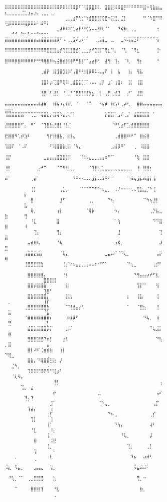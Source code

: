 ⠿⠿⠿⠿⠿⠿⠿⠿⠿⠿⠿⠿⠿⠿⠿⠿⠿⠟⠿⠿⠿⠿⡿⠋⠙⣿⡿⣿⠿⠧⠀⣽⣿⣟⠿⠿⣿⡛⠛⠛⠛⠛⠛⣿⠒⢻⣷⣶⣤⣆⣀⣀⣀⣀⣈⣁⣰⣤⣰⡄⢀⣀⡀⢀⡀
⠀⠀⠀⠀⠀⠀⠀⠀⠀⠀⠀⠀⠀⠀⠀⠀⠀⠀⠀⣀⣀⣴⠟⢳⡚⠳⣾⣿⣿⣿⢯⣟⠲⣭⣛⡀⣈⡇⠀⠀⠀⠀⠀⠛⠈⠳⣿⠛⠿⢛⡿⠿⠿⠿⠿⢿⡿⠿⠷⠃⠾⠛⠇⠀⠀
⠀⠀⠀⠀⠀⠀⠀⠀⠀⠀⠀⠀⠀⠀⠀⠀⣀⣼⡿⠯⡏⣁⣴⡟⠛⢋⣡⠤⢤⣿⣇⠈⠁⠀⠀⠙⢮⣷⡀⢀⣀⠀⠀⠀⠀⠀⠀⢐⠀⠀⠀⠚⠚⠀⠷⠂⠇⠒⠒⠓⠒⠒⠂⠀⠀
⣿⣷⣶⣶⣶⣶⣾⣶⣶⣶⣴⣾⣿⣿⣿⣿⡿⠋⠰⠀⣀⣩⠞⣠⠖⠋⠀⠀⢀⣨⣿⣀⠀⣀⠀⠀⣀⠳⢽⣧⣙⠏⠉⠉⠉⠉⠉⢻⠀⠀⠀⠀⠀⠀⠀⠀⠀⠀⠀⠀⠀⠀⠀⠀⠀
⠿⠿⠿⠿⠿⠿⠿⠿⠿⠿⠿⠿⠿⣿⣿⣿⣤⡞⢹⣿⣽⣿⣞⠁⣀⣀⡴⠚⣹⣿⠉⢿⣆⠹⡄⠀⠈⢣⠀⠈⠻⣆⠀⠀⠀⠀⠀⢸⠂⠀⠀⠀⠀⠀⠀⠀⠀⠀⠀⠀⠀⠀⠀⠀⠀
⣿⠿⠿⡿⣿⠿⠿⠿⠿⠟⠛⠻⢿⣿⠿⢦⣬⣿⣾⣿⣿⠟⠛⣿⡟⠉⣠⣴⡿⠃⠀⣼⢻⠀⢹⡄⠀⠈⢇⠀⠀⢻⡆⠀⠀⠀⠀⠘⠀⠀⠀⠀⠀⠀⠀⠀⠀⠀⠀⠀⠀⠀⠀⠀⠀
⠀⠀⠀⠀⠀⠀⠀⠀⠀⠀⠀⢀⣾⡟⠀⣿⣹⣿⣹⣿⠏⢠⣿⠛⢛⣿⡿⠿⠥⢤⣤⠏⠀⡇⠀⣧⠀⠀⢸⡆⠀⢻⣧⠀⠀⠀⠀⠀⠀⠀⠀⠀⠀⠀⠀⠀⠀⠀⠀⠀⠀⠀⠀⠀⠀
⠀⠀⠀⠀⠀⠀⠀⠀⠀⠀⠀⢸⣿⠇⡴⢉⣿⠛⢿⠿⢀⣾⣯⣭⣉⠉⠠⠤⠄⢠⡟⠀⣰⠁⢰⣿⠆⠀⢸⡇⠀⢸⣿⠀⠀⠀⠀⠀⠀⠀⠀⠀⠀⠀⠀⠀⠀⠀⠀⠀⠀⠀⠀⠀⠀
⠀⠀⠀⠀⠀⠀⠀⠀⠀⠀⠀⢸⡿⠀⠇⣼⡇⠀⠘⢀⡘⠈⣟⣿⣿⣿⡳⣦⠀⢸⠀⢀⡟⢀⣾⣹⠀⠀⡜⠁⠀⣸⣿⠀⠀⠀⠀⠀⠀⠀⠀⠀⠀⠀⠀⠀⠀⠀⠀⠀⠀⠀⠀⠀⠀
⣤⣤⣤⣤⣤⣤⣤⣤⣤⣤⣼⣼⣷⠀⠀⣿⣧⠰⣄⣿⣇⠀⠈⠀⠀⠈⠉⠀⠀⠘⣧⡾⠀⣿⣡⠇⢀⡼⢃⠀⠀⣿⣿⣤⣤⣤⣤⣤⣤⣤⣤⠄⠀⠀⠀⠀⠀⠀⠀⠀⠀⠀⠀⠀⠀
⢹⣿⣿⣿⣿⣿⠉⠉⢉⣉⠉⢿⣿⣇⡄⣿⢿⠳⣤⡸⡎⠃⠀⠀⠀⠀⠀⠀⠀⠀⠀⡗⣿⣿⠁⣠⠞⢀⡜⠀⣾⣿⣿⣿⣿⠀⠁⠀⠀⠀⠀⠀⠀⠀⠀⠀⠀⠀⠀⠀⠀⠀⠀⠀⠀
⣼⣿⣿⣿⣿⠋⡄⠀⠛⠁⠀⠈⢹⣿⣷⣜⣿⡇⠘⣧⡁⠀⠀⠀⠀⠀⠀⠀⠀⠀⠀⠀⠀⠈⠛⢃⣴⠏⣡⣾⣿⣿⣿⣿⣿⠀⠀⠀⠀⠀⠀⠀⠀⠀⠀⠀⠀⠀⠀⠀⠀⠀⠀⠀⠀
⣟⣿⣿⠻⢁⡾⣱⠇⠀⠀⠀⠀⠀⢻⡟⣿⣿⣧⡀⢸⣿⣄⠀⠀⠀⠀⠀⠀⠀⠀⠀⠀⠀⠀⢀⣾⣿⣿⠿⠟⠉⠀⣿⣮⣿⠀⠀⠀⠀⠀⠀⠀⠀⠀⠀⠀⠀⠀⠀⠀⠀⠀⠀⠀⠀
⢹⣿⠏⠀⠈⠠⠏⠀⠀⠀⠀⠀⠀⠀⠋⢿⣿⣿⣷⣸⡇⠈⠳⣄⠀⠀⠀⠀⠀⠀⠀⠀⠀⣠⣾⡿⠛⠁⠀⠀⢀⠀⠸⣿⣿⠀⠀⠀⠀⠀⠀⠀⠀⠀⠀⠀⠀⠀⠀⠀⠀⠀⠀⠀⠀
⢸⡟⠀⠀⠀⠀⠀⠀⠀⠀⠀⠀⣀⣤⣤⣤⣿⣽⣿⣿⠇⠀⠀⠈⠻⠦⣄⣀⣀⣠⣤⠶⠛⠉⠀⠀⠀⠀⠀⠀⠘⢷⠀⣿⣿⠀⠀⠀⠀⠀⠀⠀⠀⠀⠀⠀⠀⠀⠀⠀⠀⠀⠀⠀⠀
⢸⡇⠀⠀⠀⠀⠀⠀⠀⠀⣠⠞⠉⠀⠀⠀⠈⠉⠻⢿⣀⡀⠀⠀⠀⠀⠈⢹⣿⣀⣁⣀⣀⣀⣀⣀⣀⣀⣀⡀⠀⢸⠀⣿⣿⡆⠀⠀⠀⠀⠀⠀⠀⠀⠀⠀⠀⠀⠀⠀⠀⠀⠀⠀⠀
⠾⠁⠀⠀⠀⠀⠀⠀⢀⡾⠁⠀⠀⠀⠀⠀⠀⠀⠀⠀⠀⠙⠛⠒⠢⠤⠄⣸⡯⠭⠽⠛⠋⠉⠀⠀⠀⠀⠉⠻⢦⣸⡧⠿⣿⡇⢸⠀⠀⠀⠀⠀⠀⠀⠀⠀⠀⠀⠀⠀⠀⠀⠀⠀⠀
⠀⠀⠀⠀⠀⠀⠀⠀⢸⡇⠀⠀⠀⠀⠀⠀⠀⢠⣅⡤⠀⠀⠀⠈⠉⠉⠉⠉⠛⠓⠦⣄⡀⠀⠠⠜⠒⠒⠒⠢⠤⢻⣷⣤⡈⠓⢸⠀⠀⠀⠀⠀⠀⠀⠀⡇⠀⠀⠀⠀⠀⠀⠀⠀⠀
⠀⠀⠀⠀⠀⠀⠀⠀⣿⠀⠀⠀⠀⠀⠀⠀⠀⣸⠋⠀⠀⠀⠀⠀⠀⠀⢀⡀⠀⠀⠀⠀⠙⢦⠀⠀⠀⠀⠀⠀⠀⠀⠀⠉⠳⢦⣸⡇⠀⠀⠀⠀⠀⠀⠀⣧⠀⠀⠀⠀⠀⠀⠀⠀⠀
⠀⠀⠀⠀⠀⠀⠀⠀⢿⡀⠀⠀⠀⠀⠀⠀⢰⡇⠀⠀⠀⠀⠀⠀⠀⠈⢿⡷⠀⠀⠀⠀⠀⠀⠳⡄⠀⠀⠀⠀⠀⠀⠀⠀⠀⢀⡙⣧⣀⣷⠀⠀⠀⠀⠀⢻⠀⠀⠀⠀⠀⠀⠀⠀⠀
⠀⠀⠀⠀⠀⠀⠀⠀⠘⣇⠀⠀⠀⠀⠀⠀⣿⠀⠀⠀⠀⠀⠀⠀⠀⠀⠀⠀⠀⠀⠀⠀⠀⠀⠁⢳⠀⠀⠀⠀⠀⠀⠀⠀⠀⠀⠙⠙⣿⣿⠀⠀⠀⠀⠀⠸⠀⠀⠀⠀⠀⠀⠀⠀⠀
⠀⠀⠀⠀⠀⠀⠀⠀⠀⢹⡄⠀⠀⠀⠀⠀⢻⡄⠀⠀⠀⠀⠀⠀⠀⠀⠀⠀⠀⠀⠀⠀⠀⠀⠀⣸⠀⠀⠀⠀⠀⠀⠀⠀⠀⠀⠀⠀⢹⣿⠀⠀⠀⠀⠀⠀⠀⠀⠀⠀⠀⠀⠀⠀⠀
⠀⠀⠀⠀⠀⠀⠀⣤⣾⣿⢧⠀⠀⠀⠀⠀⠈⢧⠀⠀⠀⠀⠀⠀⠀⠀⠀⠀⠀⠀⠀⠀⠀⠀⣰⣯⡀⠀⠀⠀⠀⠀⠀⠀⠀⠀⠀⠀⣼⣿⠀⠀⠀⠀⠀⠀⠀⠀⠀⠀⠀⠀⠀⠀⠀
⠀⠀⠀⠀⠀⠀⢰⣿⣿⣟⣾⡆⠀⠀⠀⠀⠀⠈⢷⣄⠀⠀⠀⠀⠀⠀⠀⠀⠀⠀⠀⣀⣤⠶⠋⠈⠙⢆⡀⠀⠀⠀⠀⠀⠀⠀⠀⢠⡟⢿⠀⠀⠀⠀⠀⠀⠀⠀⠀⠀⠀⠀⠀⠀⠀
⠀⠀⠀⠀⠀⠀⢸⣿⣻⣟⣿⣷⠀⠀⠀⠀⠀⠀⢸⡌⠓⠦⣤⣤⣤⣤⠤⠤⠖⠚⠋⠁⠀⠀⠀⠀⠀⠀⠙⢦⣀⠀⠀⠀⠀⠀⢠⡾⠃⠀⠀⠀⠀⠀⠀⠀⠀⠀⠀⠀⠀⠀⠀⠀⠀
⠀⠀⠀⠀⠀⠀⠀⣿⣿⣿⣿⣿⡄⠀⠀⠀⠀⠀⠘⡇⠀⠀⠀⠀⠀⠀⠀⠀⠀⠀⠀⠀⠀⠀⠀⠀⠀⠀⠀⠀⠙⢻⣤⣤⡴⠞⠋⣇⠀⠀⠀⠀⠀⠀⠀⠀⠀⠀⠀⠀⠀⣿⣿⣿⣿
⠀⠀⠀⠀⠀⠀⠀⣿⣿⡾⣿⣿⣷⠀⠀⠀⠀⠀⠀⣿⠀⠀⠀⠀⠀⠀⠀⠀⠀⠀⠀⠀⠀⠀⠀⠀⠀⠀⠀⠀⠀⢹⡏⠉⠀⠀⠀⢻⠀⠀⠀⠀⠀⠀⠀⠀⠀⠀⠀⠀⠀⢹⣿⠃⠀
⠀⠀⠀⠀⠀⠀⠀⣿⣷⣿⣿⣿⣿⡄⠀⠀⠀⠀⠀⣿⣧⠀⠀⠀⠀⠀⠀⠀⠀⠀⠀⠀⠀⠀⠀⠀⠀⠀⡆⠀⠀⢸⣧⠀⠀⠀⠀⢸⠀⠀⡀⠀⠀⠀⠀⠀⠀⠀⠀⠀⠀⢸⡏⠀⠀
⠀⠀⠀⠀⠀⠀⢀⣿⣿⣿⣿⣿⣿⣷⠀⠀⠀⠀⠀⠉⢿⣾⣤⡴⠃⠀⠀⠀⠀⠀⠀⠀⠀⠀⠀⠀⠀⠀⠁⠀⠀⠈⣿⣦⠀⠀⠀⢸⠀⠀⣧⠀⠀⠀⠀⠀⠀⠀⠀⠀⠀⠘⣧⠀⠀
⠀⠀⠀⠀⠀⠀⠈⣿⣿⣿⣿⣿⣿⣿⡆⠀⠀⠀⠀⢸⣿⡿⠋⠀⠀⠀⠀⠀⠀⠀⠀⠀⠀⠀⠀⠀⠀⠀⠀⠀⠀⠀⠀⠙⢧⡀⠀⢸⠀⠀⣿⠀⠀⠀⠀⠀⠀⠀⠀⠀⠀⠀⡇⠀⠀
⠀⠀⠀⠀⠀⠀⠀⣾⣿⣷⣽⣿⣿⡿⡏⠀⠀⠀⠀⣰⠏⠀⠀⠀⠀⠀⠀⠀⠀⠀⠀⠀⠀⠀⠀⠀⠀⠀⠀⠀⠀⠀⠀⠀⠀⠙⢦⣸⡇⠀⣿⠀⠀⠀⠀⠀⠀⠀⠀⠀⠀⠀⠀⠀⠀
⠀⠀⠀⠀⠀⠀⠀⣻⣿⣿⣽⣟⠙⠶⡇⠀⠀⠀⣰⠇⠀⠀⠀⠀⠀⠀⠀⠀⠀⠀⠀⠀⠀⠀⠀⠀⠀⠀⠀⠀⠀⠀⠀⠀⠀⠀⠀⠙⢧⡀⣿⠀⠀⠀⠀⠀⠀⠀⠀⠀⠀⠀⣤⠀⠀
⠀⠀⠀⠀⠀⠀⠀⣿⡇⠼⠏⢈⣶⣾⣷⠀⠀⢰⡇⠀⠀⠀⠀⠀⠀⠀⠀⠀⠀⠀⠀⠀⠀⠀⠀⠀⠀⠀⠀⠀⠀⠀⠀⠀⠀⠀⠀⠀⠀⠙⢿⣀⠀⠀⠀⠀⠀⠀⠀⠀⠀⠀⢀⠀⠀
⠀⠀⠀⠀⠀⠀⠀⣿⣷⡄⠙⢿⣿⣿⣛⣗⠀⡜⠀⠀⠀⠀⠀⠀⠀⠀⠀⠀⠀⠀⠀⠀⠀⠀⠀⠀⠀⠀⠀⠀⠀⠀⠀⠀⠀⠀⠀⠀⠀⠀⠀⣈⠳⡀⠀⠀⠀⠀⠀⠀⠀⠀⠠⠀⠀
⠀⠀⠀⠀⠀⠀⠀⠹⠿⠿⠟⠿⠟⠻⠛⢿⡴⠃⠀⠀⠀⠀⠀⠀⠀⠀⠀⠀⠀⠀⠀⠀⠀⠀⠀⠀⠀⠀⠀⠀⠀⠀⠀⠀⠀⠀⠀⠀⠀⠀⠀⠈⢇⠻⡄⠀⠀⠀⠀⠀⠀⠀⠀⠀⠀
⠀⠀⠀⠀⠀⠀⠀⠀⠀⠀⠀⠀⠀⠀⠀⢸⡇⠀⠀⠀⠀⠀⠀⠀⠀⠀⠀⠀⠀⠀⠀⠀⠀⠀⠀⠀⠀⠀⠀⠀⠀⠀⠀⠀⠀⠀⠀⠀⢠⠀⠀⠀⠀⠀⢹⡄⠀⣴⠀⠀⠀⠀⠀⠀⠀
⠀⠀⠀⠀⠀⠀⠀⠀⠀⠀⠀⠀⠀⠀⠀⡟⠀⠀⠀⠀⠀⠀⠀⠀⠀⠀⠀⠀⠀⣀⠀⠀⠀⠀⠀⠀⠀⠀⠀⠀⠀⠀⠀⠀⠀⠀⠀⢠⠏⠀⠀⠀⠀⠀⠀⢹⡄⢹⠀⠀⠀⠀⠀⠀⠀
⠀⠀⠀⠀⠀⠀⠀⠀⠀⠀⠀⠀⠀⠀⣸⠁⠀⠀⠀⠀⠀⠀⠀⠀⠀⠀⠀⠀⠀⠈⠓⢤⡀⠀⠀⠀⠀⠀⠀⠀⠀⠀⠀⠀⠀⠀⢠⡏⠀⠀⠀⠀⠀⠀⠀⠀⢹⣼⡄⠀⠀⠀⠀⢰⠀
⠀⠀⠀⠀⠀⠀⠀⠀⠀⠀⠀⠀⠀⢀⡏⠀⠀⠀⠀⠀⠀⠀⠀⠀⠀⠀⠀⠀⠀⠀⠀⠀⠙⠦⣀⠀⠀⠀⠀⠀⠀⠀⠀⠀⠀⢀⡎⠀⠀⠀⠀⠀⠀⠀⠀⠀⠀⢹⡇⠀⠀⠀⠀⢸⠀
⠀⠀⠀⠀⠀⠀⠀⠀⠀⠀⠀⠀⠀⢸⠁⠀⠀⠀⠀⠀⠀⠀⠀⠀⠀⠀⠀⠀⠀⠀⠀⠀⠀⠀⠙⢳⡄⠀⠀⠀⠀⠀⠀⠀⠀⢼⠃⠀⠀⠀⠀⠀⠀⠀⠀⠀⠀⠘⣇⠀⠀⠀⠀⠸⡄
⠀⠀⠀⠀⠀⠀⠀⠀⠀⠀⠀⠀⠀⢸⠀⠀⠀⠀⠀⠀⠀⠀⠀⠀⠀⠀⠀⠀⠀⠀⠀⠀⠀⠀⠀⠀⠘⢧⡀⠀⠀⠀⠀⠀⠀⡼⠀⠀⠀⠀⠀⠀⠀⠀⠀⠀⠀⠀⣿⠀⠀⠀⠀⢨⣟
⠀⠀⠀⠀⠀⠀⠀⠀⠀⠀⠀⠀⠀⢸⡀⠀⠀⠀⠀⠀⠀⠀⠀⠀⠀⠀⠀⠀⠀⠀⠀⠀⠀⠀⠀⠀⠀⠀⢹⡄⠀⠀⠀⠀⢀⡇⠀⠀⠀⠀⠀⠀⠀⠀⠀⠀⠀⠀⢹⠀⠀⠀⠀⠀⠃
⠀⠀⠀⡀⠀⠀⠀⠀⠀⠀⠀⠀⠀⠀⣇⠀⠀⠀⠀⠀⠀⠀⠀⠀⠀⠀⠀⠀⠀⠀⠀⠀⠀⠀⠀⠀⠀⠀⠀⠹⣦⠀⠀⣴⣾⠃⠀⠀⠀⠀⠀⠀⠀⠀⠀⠀⠀⠀⠈⠀⠀⠀⠀⠀⠀
⠸⣆⠀⠻⣦⡀⠀⠀⠀⣠⣤⣄⠀⠀⢹⡀⠀⠀⠀⠀⠀⠀⠀⠀⠀⠀⠀⠀⠀⠀⠀⠀⠀⠀⠀⠀⠀⠀⠀⠀⠻⣦⠾⠾⠃⠀⠀⠀⠀⠀⠀⠀⠀⠀⠀⠀⠀⠀⠀⠀⠀⠀⠀⠀⠀
⠀⠘⢧⡀⠈⠁⠀⢀⣀⣿⣿⣿⠀⠀⠀⣧⠀⠀⠀⠀⠀⠀⠀⠀⠀⠀⠀⠀⠀⠀⠀⠀⠀⠀⠀⠀⠀⠀⠀⠀⠀⢻⡀⠒⠀⠀⠀⠀⠀⠀⠀⠀⠀⠀⠀⠀⠀⠀⠀⠀⠀⠀⠀⠀⠀
⠀⠀⠀⠉⠀⠀⠀⠀⣿⣿⣿⢹⠀⠀⠀⠘⣇⠀⠀⠀⠀⠀⠀⠀⠀⠀⠀⠀⠀⠀⠀⠀⠀⠀⠀⠀⠀⠀⠀⠀⠀⠀⣷⡀⠀⠀⠀⠀⠀⠀⠀⠀⠀⠀⠀⠀⠀⠀⠀⠀⠀⠀⠀⠀⢀
